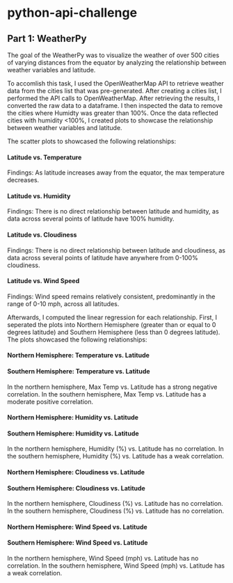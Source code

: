 # python-api-challenge

## Part 1: WeatherPy

The goal of the WeatherPy was to visualize the weather of over 500 cities of varying distances from the equator by analyzing the relationship between weather variables and latitude.

To accomlish this task, I used the OpenWeatherMap API to retrieve weather data from the cities list that was pre-generated. After creating a cities list, I performed the API calls to OpenWeatherMap. After retrieving the results, I converted the raw data to a dataframe. I then inspected the data to remove the cities where Humidty was greater than 100%. Once the data reflected cities with humidity <100%, I created plots to showcase the relationship between weather variables and latitude. 

The scatter plots to showcased the following relationships:

#### Latitude vs. Temperature

Findings: As latitude increases away from the equator, the max temperature decreases.

#### Latitude vs. Humidity

Findings: There is no direct relationship between latitude and humidity, as data across several points of latitude have 100% humidity.

#### Latitude vs. Cloudiness

Findings: There is no direct relationship between latitude and cloudiness, as data across several points of latitude have anywhere from 0-100% cloudiness.

#### Latitude vs. Wind Speed
Findings: Wind speed remains relatively consistent, predominantly in the range of 0-10 mph, across all latitudes.

Afterwards, I computed the linear regression for each relationship. First, I seperated the plots into Northern Hemisphere (greater than or equal to 0 degrees latitude) and Southern Hemisphere (less than 0 degrees latitude). The plots showcased the following relationships:

#### Northern Hemisphere: Temperature vs. Latitude
#### Southern Hemisphere: Temperature vs. Latitude

In the northern hemisphere, Max Temp vs. Latitude has a strong negative correlation.
In the southern hemisphere, Max Temp vs. Latitude has a moderate positive correlation.

#### Northern Hemisphere: Humidity vs. Latitude
#### Southern Hemisphere: Humidity vs. Latitude

In the northern hemisphere, Humidity (%) vs. Latitude has no correlation.
In the southern hemisphere, Humidity (%) vs. Latitude has a weak correlation.

#### Northern Hemisphere: Cloudiness vs. Latitude
#### Southern Hemisphere: Cloudiness vs. Latitude

In the northern hemisphere, Cloudiness (%) vs. Latitude has no correlation.
In the southern hemisphere, Cloudiness (%) vs. Latitude has no correlation.

#### Northern Hemisphere: Wind Speed vs. Latitude
#### Southern Hemisphere: Wind Speed vs. Latitude

In the northern hemisphere, Wind Speed (mph) vs. Latitude has no correlation.
In the southern hemisphere, Wind Speed (mph) vs. Latitude has a weak correlation.

